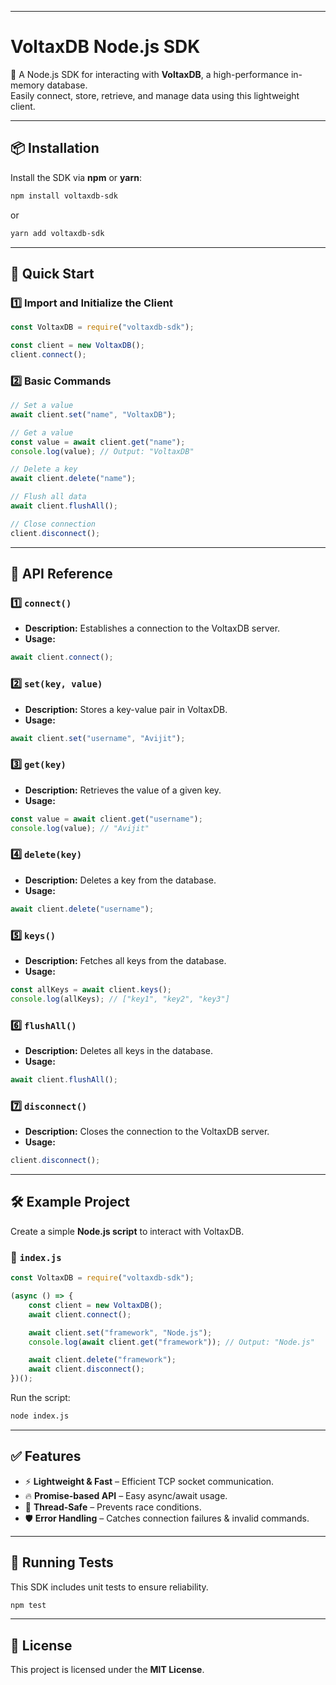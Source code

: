 
---

# **VoltaxDB Node.js SDK**  
🚀 A Node.js SDK for interacting with **VoltaxDB**, a high-performance in-memory database.  
Easily connect, store, retrieve, and manage data using this lightweight client.

---

## **📦 Installation**  
Install the SDK via **npm** or **yarn**:  

```bash
npm install voltaxdb-sdk
```
or  
```bash
yarn add voltaxdb-sdk
```

---

## **🔌 Quick Start**  
### **1️⃣ Import and Initialize the Client**  
```javascript
const VoltaxDB = require("voltaxdb-sdk");

const client = new VoltaxDB();
client.connect();
```

### **2️⃣ Basic Commands**  
```javascript
// Set a value
await client.set("name", "VoltaxDB");

// Get a value
const value = await client.get("name");
console.log(value); // Output: "VoltaxDB"

// Delete a key
await client.delete("name");

// Flush all data
await client.flushAll();

// Close connection
client.disconnect();
```

---

## **📜 API Reference**  

### **1️⃣ `connect()`**
- **Description:** Establishes a connection to the VoltaxDB server.  
- **Usage:**  
```javascript
await client.connect();
```

### **2️⃣ `set(key, value)`**
- **Description:** Stores a key-value pair in VoltaxDB.  
- **Usage:**  
```javascript
await client.set("username", "Avijit");
```

### **3️⃣ `get(key)`**
- **Description:** Retrieves the value of a given key.  
- **Usage:**  
```javascript
const value = await client.get("username");
console.log(value); // "Avijit"
```

### **4️⃣ `delete(key)`**
- **Description:** Deletes a key from the database.  
- **Usage:**  
```javascript
await client.delete("username");
```

### **5️⃣ `keys()`**
- **Description:** Fetches all keys from the database.  
- **Usage:**  
```javascript
const allKeys = await client.keys();
console.log(allKeys); // ["key1", "key2", "key3"]
```

### **6️⃣ `flushAll()`**
- **Description:** Deletes all keys in the database.  
- **Usage:**  
```javascript
await client.flushAll();
```

### **7️⃣ `disconnect()`**
- **Description:** Closes the connection to the VoltaxDB server.  
- **Usage:**  
```javascript
client.disconnect();
```

---

## **🛠 Example Project**
Create a simple **Node.js script** to interact with VoltaxDB.

### **📄 `index.js`**
```javascript
const VoltaxDB = require("voltaxdb-sdk");

(async () => {
    const client = new VoltaxDB();
    await client.connect();

    await client.set("framework", "Node.js");
    console.log(await client.get("framework")); // Output: "Node.js"

    await client.delete("framework");
    await client.disconnect();
})();
```

Run the script:
```bash
node index.js
```

---

## **✅ Features**
- ⚡ **Lightweight & Fast** – Efficient TCP socket communication.  
- 🔥 **Promise-based API** – Easy async/await usage.  
- 🚀 **Thread-Safe** – Prevents race conditions.  
- 🛡 **Error Handling** – Catches connection failures & invalid commands.  

---

## **🧪 Running Tests**
This SDK includes unit tests to ensure reliability.

```bash
npm test
```

---

## **📜 License**
This project is licensed under the **MIT License**.

